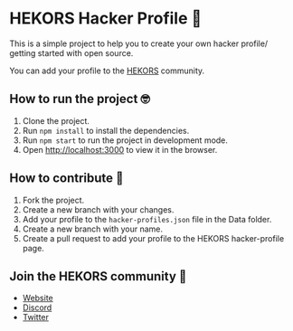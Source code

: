 # HEKORS Hacker Profile 🧡

This is a simple project to help you to create your own hacker profile/ getting started with open source. 

You can add your profile to the [HEKORS](https://hekors.tech) community.

## How to run the project 🤓

1. Clone the project.
2. Run `npm install` to install the dependencies.
3. Run `npm start` to run the project in development mode.
4. Open [http://localhost:3000](http://localhost:3000) to view it in the browser.

## How to contribute 🤝

1. Fork the project.
2. Create a new branch with your changes.
3. Add your profile to the `hacker-profiles.json` file in the Data folder.
4. Create a new branch with your name.
5. Create a pull request to add your profile to the HEKORS hacker-profile page.

## Join the HEKORS community 🤩

- [Website ](https://hekors.tech)
- [Discord](https://discord.gg/VYN3GTBDeY)
- [Twitter](https://twitter.com/hekorscommunity)

